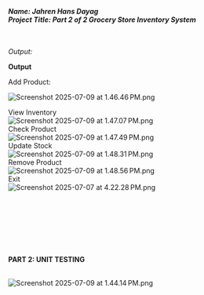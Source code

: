 ***Name: Jahren Hans Dayag***<br>
***Project Title: Part 2 of 2 Grocery Store Inventory System***

<br><br>
*Output:* 

**Output** 

Add Product: <br>

![Screenshot 2025-07-09 at 1.46.46 PM.png](Screenshot%202025-07-09%20at%201.46.46%E2%80%AFPM.png)

View Inventory <br>
![Screenshot 2025-07-09 at 1.47.07 PM.png](Screenshot%202025-07-09%20at%201.47.07%E2%80%AFPM.png)
<br>
Check Product <br>
![Screenshot 2025-07-09 at 1.47.49 PM.png](Screenshot%202025-07-09%20at%201.47.49%E2%80%AFPM.png)
<br> Update Stock <br>
![Screenshot 2025-07-09 at 1.48.31 PM.png](Screenshot%202025-07-09%20at%201.48.31%E2%80%AFPM.png)
<br>Remove Product <br>
![Screenshot 2025-07-09 at 1.48.56 PM.png](Screenshot%202025-07-09%20at%201.48.56%E2%80%AFPM.png)
<br>Exit<br>
![Screenshot 2025-07-07 at 4.22.28 PM.png](Screenshot%202025-07-07%20at%204.22.28%E2%80%AFPM.png)

<br><br><br><br><br><br>


**PART 2: UNIT TESTING**

<br>![Screenshot 2025-07-09 at 1.44.14 PM.png](Screenshot%202025-07-09%20at%201.44.14%E2%80%AFPM.png)<br>



